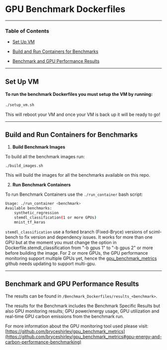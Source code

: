 # GPU Benchmark Dockerfiles

-----------
### Table of Contents
* [Set Up VM](https://github.com/bryceshirley/Benchmark_Dockerfiles?tab=readme-ov-file#set-up-vm)

* [Build and Run Containers for Benchmarks](https://github.com/bryceshirley/Benchmark_Dockerfiles?tab=readme-ov-file#build-and-run-containers-for-benchmarks)

* [Benchmark and GPU Performance Results](https://github.com/bryceshirley/Benchmark_Dockerfiles?tab=readme-ov-file#benchmark-and-gpu-performance-results)

-----------

## Set Up VM

#### To run the benchmark Dockerfiles you must setup the VM by running:

```bash
./setup_vm.sh
```

This will reboot your VM and once your VM is back up it will be ready to go!

-----------

## Build and Run Containers for Benchmarks

1. **Build Benchmark Images**

To build all the benchmark images run:
```bash
./build_images.sh
```
This will build the images for all the benchmarks available on this repo.

2. **Run Benchmark Containers**

To run Benchmark Containers use the ``./run_container`` bash script:

```bash
Usage: ./run_container <benchmark>
Available benchmarks:
    synthetic_regression
    stemdl_classification(1 or more GPUs)
    mnist_tf_keras 
```

``stemdl_classification`` use a forked branch (Fixed-Bryce) versions of sciml-bench to fix version and dependency issues. It works for more than one GPU but at the moment you must change the option in Dockerfile.stemdl_classification from "-b gpus 1" to "-b gpus 2" or more before building the image. For 2 or more GPUs, the GPU performance monitoring support multiple GPUs yet, hence the [gpu_benchmark_metrics](https://github.com/bryceshirley/gpu_benchmark_metrics) github needs updating to support multi-gpu.

-----------

## Benchmark and GPU Performance Results

The results can be found in ``/Benchmark_Dockerfiles/results_<benchmark>``.

The results for the Benchmark includes the Benchmark Specific Results but also
GPU monitoring results; GPU power/energy usage, GPU utilization and real-time
GPU carbon emissions from the benchmark run.

For more information about the GPU monitoring tool used please visit:
[https://github.com/bryceshirley/gpu_benchmark_metrics](https://github.com/bryceshirley/gpu_benchmark_metrics#gpu-energy-and-carbon-performance-benchmarking)
